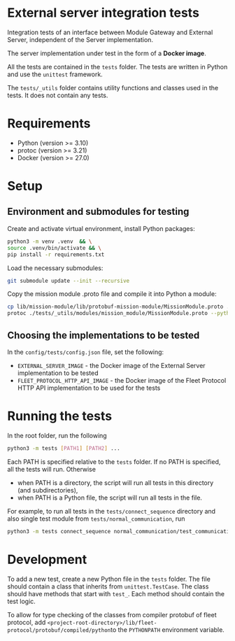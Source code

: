 # External server integration tests

Integration tests of an interface between Module Gateway and External Server, independent of the Server implementation.

The server implementation under test in the form of a **Docker image**.

All the tests are contained in the `tests` folder. The tests are written in Python and use the `unittest` framework.

The `tests/_utils` folder contains utility functions and classes used in the tests. It does not contain any tests.

# Requirements

- Python (version >= 3.10)
- protoc (version >= 3.21)
- Docker (version >= 27.0)

# Setup

## Environment and submodules for testing

Create and activate virtual environment, install Python packages:

```bash
python3 -m venv .venv  && \
source .venv/bin/activate && \
pip install -r requirements.txt
```

Load the necessary submodules:

```bash
git submodule update --init --recursive
```

Copy the mission module .proto file and compile it into Python a module:

```bash
cp lib/mission-module/lib/protobuf-mission-module/MissionModule.proto ./tests/_utils/modules/mission_module/ && \
protoc ./tests/_utils/modules/mission_module/MissionModule.proto --python_out=. --pyi_out=.
```

## Choosing the implementations to be tested

In the `config/tests/config.json` file, set the following:

- `EXTERNAL_SERVER_IMAGE` - the Docker image of the External Server implementation to be tested
- `FLEET_PROTOCOL_HTTP_API_IMAGE` - the Docker image of the Fleet Protocol HTTP API implementation to be used for the tests

# Running the tests

In the root folder, run the following

```bash
python3 -m tests [PATH1] [PATH2] ...
```

Each PATH is specified relative to the `tests` folder. If no PATH is specified, all the tests will run. Otherwise

- when PATH is a directory, the script will run all tests in this directory (and subdirectories),
- when PATH is a Python file, the script will run all tests in the file.

For example, to run all tests in the `tests/connect_sequence` directory and also single test module from `tests/normal_communication`, run

```bash
python3 -m tests connect_sequence normal_communication/test_communication.py
```

# Development

To add a new test, create a new Python file in the `tests` folder. The file should contain a class that inherits from `unittest.TestCase`. The class should have methods that start with `test_`. Each method should contain the test logic.

To allow for type checking of the classes from compiler protobuf of fleet protocol, add `<project-root-directory>/lib/fleet-protocol/protobuf/compiled/python`to the `PYTHONPATH` environment variable.
